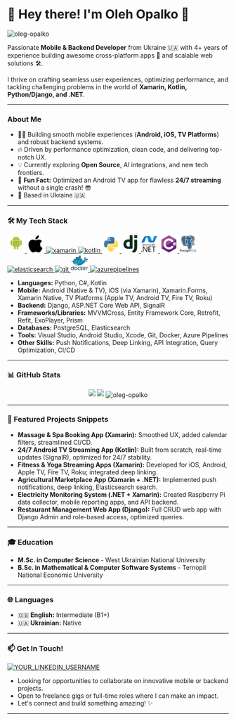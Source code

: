 # 👋 Hey there! I'm Oleh Opalko 🚀

<p align="left"> <img src="https://komarev.com/ghpvc/?username=oleg-opalko&label=Profile%20views&color=blueviolet&style=flat" alt="oleg-opalko" /> </p>

Passionate **Mobile & Backend Developer** from Ukraine 🇺🇦 with 4+ years of experience building awesome cross-platform apps 📱 and scalable web solutions 🛠️.

I thrive on crafting seamless user experiences, optimizing performance, and tackling challenging problems in the world of **Xamarin, Kotlin, Python/Django, and .NET**.

---

###  About Me

*   👨‍💻 Building smooth mobile experiences (**Android, iOS, TV Platforms**) and robust backend systems.
*   🔥 Driven by performance optimization, clean code, and delivering top-notch UX.
*   💡 Currently exploring **Open Source**, AI integrations, and new tech frontiers.
*   🚀 **Fun Fact:** Optimized an Android TV app for flawless **24/7 streaming** without a single crash! 😎
*   📍 Based in Ukraine 🇺🇦

---

### 🛠️ My Tech Stack

<p align="left">
    <a href="https://developer.android.com" target="_blank" rel="noreferrer"> <img src="https://raw.githubusercontent.com/devicons/devicon/master/icons/android/android-original-wordmark.svg" alt="android" width="40" height="40"/> </a>
    <a href="https://www.apple.com/ios/" target="_blank" rel="noreferrer"> <img src="https://raw.githubusercontent.com/devicons/devicon/master/icons/apple/apple-original.svg" alt="ios" width="40" height="40"/> </a>
    <a href="https://dotnet.microsoft.com/apps/xamarin" target="_blank" rel="noreferrer"> <img src="https://raw.githubusercontent.com/detain/svg-logos/780f25886640cef088af994184663aa60e7bada1/svg/xamarin.svg" alt="xamarin" width="40" height="40"/> </a>
    <a href="https://kotlinlang.org" target="_blank" rel="noreferrer"> <img src="https://www.vectorlogo.zone/logos/kotlinlang/kotlinlang-icon.svg" alt="kotlin" width="40" height="40"/> </a>
    <a href="https://www.python.org" target="_blank" rel="noreferrer"> <img src="https://raw.githubusercontent.com/devicons/devicon/master/icons/python/python-original.svg" alt="python" width="40" height="40"/> </a>
    <a href="https://www.djangoproject.com/" target="_blank" rel="noreferrer"> <img src="https://raw.githubusercontent.com/devicons/devicon/master/icons/django/django-plain.svg" alt="django" width="40" height="40"/> </a>
    <a href="https://dotnet.microsoft.com/" target="_blank" rel="noreferrer"> <img src="https://raw.githubusercontent.com/devicons/devicon/master/icons/dot-net/dot-net-original-wordmark.svg" alt="dotnet" width="40" height="40"/> </a>
    <a href="https://www.cprogramming.com/" target="_blank" rel="noreferrer"> <img src="https://raw.githubusercontent.com/devicons/devicon/master/icons/csharp/csharp-original.svg" alt="csharp" width="40" height="40"/> </a>
    <a href="https://www.postgresql.org" target="_blank" rel="noreferrer"> <img src="https://raw.githubusercontent.com/devicons/devicon/master/icons/postgresql/postgresql-original-wordmark.svg" alt="postgresql" width="40" height="40"/> </a>
    <a href="https://www.elastic.co" target="_blank" rel="noreferrer"> <img src="https://www.vectorlogo.zone/logos/elastic/elastic-icon.svg" alt="elasticsearch" width="40" height="40"/> </a>
    <a href="https://git-scm.com/" target="_blank" rel="noreferrer"> <img src="https://www.vectorlogo.zone/logos/git-scm/git-scm-icon.svg" alt="git" width="40" height="40"/> </a>
    <a href="https://www.docker.com/" target="_blank" rel="noreferrer"> <img src="https://raw.githubusercontent.com/devicons/devicon/master/icons/docker/docker-original-wordmark.svg" alt="docker" width="40" height="40"/> </a>
    <a href="https://azure.microsoft.com/en-us/services/devops/pipelines/" target="_blank" rel="noreferrer"> <img src="https://www.vectorlogo.zone/logos/microsoft_azure/microsoft_azure-icon.svg" alt="azurepipelines" width="40" height="40"/> </a>
</p>

*   **Languages:** Python, C#, Kotlin
*   **Mobile:** Android (Native & TV), iOS (via Xamarin), Xamarin.Forms, Xamarin Native, TV Platforms (Apple TV, Android TV, Fire TV, Roku)
*   **Backend:** Django, ASP.NET Core Web API, SignalR
*   **Frameworks/Libraries:** MVVMCross, Entity Framework Core, Retrofit, Refit, ExoPlayer, Prism
*   **Databases:** PostgreSQL, Elasticsearch
*   **Tools:** Visual Studio, Android Studio, Xcode, Git, Docker, Azure Pipelines
*   **Other Skills:** Push Notifications, Deep Linking, API Integration, Query Optimization, CI/CD

---

### 📊 GitHub Stats

<p align="center">
  <img height="180em" src="https://github-readme-stats.vercel.app/api?username=oleg-opalko&show_icons=true&theme=radical&include_all_commits=true&count_private=true"/>
  <img height="180em" src="https://github-readme-stats.vercel.app/api/top-langs/?username=oleg-opalko&layout=compact&langs_count=8&theme=radical"/>
  <img align="center" src="https://github-readme-streak-stats.herokuapp.com/?user=oleg-opalko&theme=radical" alt="oleg-opalko" />
</p>

---

### 🚀 Featured Projects Snippets

*   **Massage & Spa Booking App (Xamarin):** Smoothed UX, added calendar filters, streamlined CI/CD.
*   **24/7 Android TV Streaming App (Kotlin):** Built from scratch, real-time updates (SignalR), optimized for 24/7 stability.
*   **Fitness & Yoga Streaming Apps (Xamarin):** Developed for iOS, Android, Apple TV, Fire TV, Roku; integrated deep linking.
*   **Agricultural Marketplace App (Xamarin + .NET):** Implemented push notifications, deep linking, Elasticsearch search.
*   **Electricity Monitoring System (.NET + Xamarin):** Created Raspberry Pi data collector, mobile reporting apps, and API backend.
*   **Restaurant Management Web App (Django):** Full CRUD web app with Django Admin and role-based access, optimized queries.

---

### 🎓 Education

*   **M.Sc. in Computer Science** - West Ukrainian National University
*   **B.Sc. in Mathematical & Computer Software Systems** - Ternopil National Economic University

---

### 🌐 Languages

*   🇬🇧 **English:** Intermediate (B1+)
*   🇺🇦 **Ukrainian:** Native

---

### 📫 Get In Touch!

<p align="left">
<a href="https://linkedin.com/in/oleh-opalko-b10b7619b" target="blank"><img align="center" src="https://raw.githubusercontent.com/rahuldkjain/github-profile-readme-generator/master/src/images/icons/Social/linked-in-alt.svg" alt="YOUR_LINKEDIN_USERNAME" height="30" width="40" /></a>
</p>

*   Looking for opportunities to collaborate on innovative mobile or backend projects.
*   Open to freelance gigs or full-time roles where I can make an impact.
*   Let's connect and build something amazing! ✨

---

